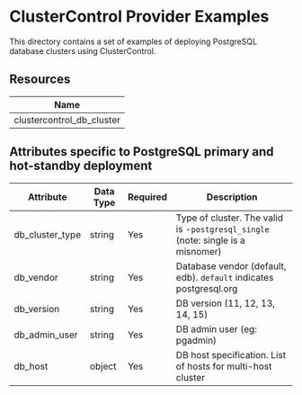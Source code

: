 # ClusterControl Provider Examples

This directory contains a set of examples of deploying PostgreSQL database clusters 
using ClusterControl. 

## Resources

| Name |
|------|
| clustercontrol_db_cluster |

## Attributes specific to PostgreSQL primary and hot-standby deployment

| Attribute                | Data Type   | Required | Description                                                                       |
|--------------------------|-------------|----------|-----------------------------------------------------------------------------------|
| db_cluster_type | string      | Yes      | Type of cluster. The valid is -``postgresql_single`` (note: single is a misnomer) |
| db_vendor                | string      | Yes      | Database vendor (default, edb). ``default`` indicates postgresql.org              |
| db_version               | string      | Yes      | DB version (11, 12, 13, 14, 15)                                                   |
| db_admin_user            | string      | Yes      | DB admin user (eg: pgadmin)                                                       |
| db_host                  | object      | Yes      | DB host specification. List of hosts for multi-host cluster                       |

